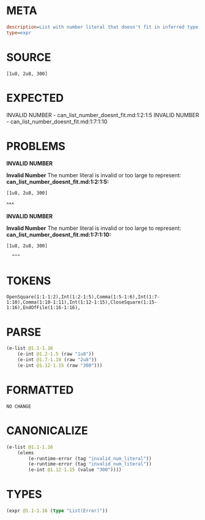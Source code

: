 # META
~~~ini
description=List with number literal that doesn't fit in inferred type
type=expr
~~~
# SOURCE
~~~roc
[1u8, 2u8, 300]
~~~
# EXPECTED
INVALID NUMBER - can_list_number_doesnt_fit.md:1:2:1:5
INVALID NUMBER - can_list_number_doesnt_fit.md:1:7:1:10
# PROBLEMS
**INVALID NUMBER**

**Invalid Number**
The number literal is invalid or too large to represent:
**can_list_number_doesnt_fit.md:1:2:1:5:**
```roc
[1u8, 2u8, 300]
```
 ^^^


**INVALID NUMBER**

**Invalid Number**
The number literal is invalid or too large to represent:
**can_list_number_doesnt_fit.md:1:7:1:10:**
```roc
[1u8, 2u8, 300]
```
      ^^^


# TOKENS
~~~zig
OpenSquare(1:1-1:2),Int(1:2-1:5),Comma(1:5-1:6),Int(1:7-1:10),Comma(1:10-1:11),Int(1:12-1:15),CloseSquare(1:15-1:16),EndOfFile(1:16-1:16),
~~~
# PARSE
~~~clojure
(e-list @1.1-1.16
	(e-int @1.2-1.5 (raw "1u8"))
	(e-int @1.7-1.10 (raw "2u8"))
	(e-int @1.12-1.15 (raw "300")))
~~~
# FORMATTED
~~~roc
NO CHANGE
~~~
# CANONICALIZE
~~~clojure
(e-list @1.1-1.16
	(elems
		(e-runtime-error (tag "invalid_num_literal"))
		(e-runtime-error (tag "invalid_num_literal"))
		(e-int @1.12-1.15 (value "300"))))
~~~
# TYPES
~~~clojure
(expr @1.1-1.16 (type "List(Error)"))
~~~
